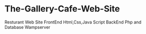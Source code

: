 # The-Gallery-Cafe-Web-Site
Resturant Web Site FrontEnd Html,Css,Java Script BackEnd Php and Database Wampserver
